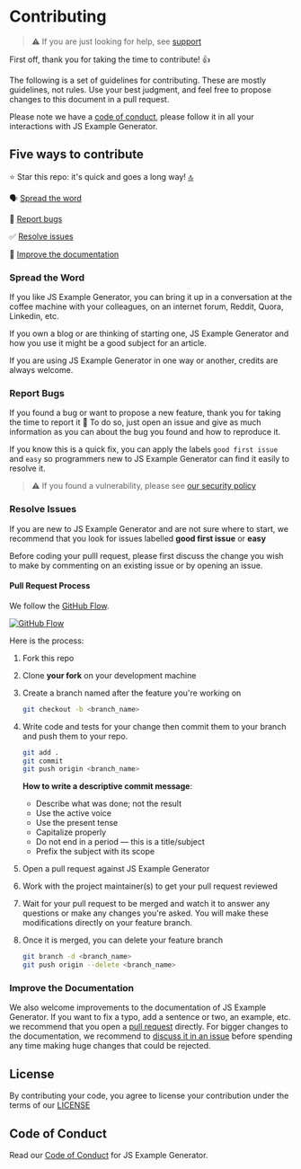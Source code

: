 # Contributing

> ⚠️ If you are just looking for help, see [support](SUPPORT.md)

First off, thank you for taking the time to contribute! 👍

The following is a set of guidelines for contributing.
These are mostly guidelines, not rules. Use your best judgment, and feel free to propose changes to this document in a pull request.

Please note we have a [code of conduct](CODE_OF_CONDUCT.md), please follow it in all your interactions with JS Example Generator.

<!-- project-contributing -->

## Five ways to contribute

⭐ Star this repo: it's quick and goes a long way! [🔝](#top)

🗣️ [Spread the word](#spread-the-word)

🐞 [Report bugs](#report-bugs)

✅ [Resolve issues](#resolve-issues)

📝 [Improve the documentation](#improve-the-documentation)

### Spread the Word

If you like JS Example Generator, you can bring it up in a conversation at the coffee machine with your colleagues, on an internet forum, Reddit, Quora, Linkedin, etc.

If you own a blog or are thinking of starting one, JS Example Generator and how you use it might be a good subject for an article.

If you are using JS Example Generator in one way or another, credits are always welcome.

### Report Bugs

If you found a bug or want to propose a new feature, thank you for taking the time to report it 🙏
To do so, just open an issue and give as much information as you can about the bug you found and how to reproduce it.

If you know this is a quick fix, you can apply the labels `good first issue` and `easy` so programmers new to JS Example Generator can find it easily to resolve it.

> ⚠️ If you found a vulnerability, please see [our security policy](SECURITY.md)

### Resolve Issues

If you are new to JS Example Generator and are not sure where to start, we recommend that you look for issues labelled **good first issue** or **easy**

Before coding your pulll request, please first discuss the change you wish to make by commenting on an existing issue or by opening an issue.

#### Pull Request Process

We follow the [GitHub Flow](https://guides.github.com/introduction/flow/).

[![GitHub Flow](docs/images/gitflow.png 'GitHub Flow')](https://guides.github.com/pdfs/githubflow-online.pdf)

Here is the process:

1. Fork this repo

2. Clone **your fork** on your development machine

3. Create a branch named after the feature you're working on

   ```sh
   git checkout -b <branch_name>
   ```

4. Write code and tests for your change then commit them to your branch and push them to your repo.

   ```sh
   git add .
   git commit
   git push origin <branch_name>
   ```

   **How to write a descriptive commit message**:

   - Describe what was done; not the result
   - Use the active voice
   - Use the present tense
   - Capitalize properly
   - Do not end in a period — this is a title/subject
   - Prefix the subject with its scope

5. Open a pull request against JS Example Generator

6. Work with the project maintainer(s) to get your pull request reviewed

7. Wait for your pull request to be merged and watch it to answer any questions or make any changes you're asked. You will make these modifications directly on your feature branch.

8. Once it is merged, you can delete your feature branch

   ```sh
   git branch -d <branch_name>
   git push origin --delete <branch_name>
   ```

### Improve the Documentation

We also welcome improvements to the documentation of JS Example Generator. If you want to fix a typo, add a sentence or two, an example, etc. we recommend that you open a [pull request](#pull-request-process) directly. For bigger changes to the documentation, we recommend to [discuss it in an issue](#report-bugs) before spending any time making huge changes that could be rejected.

## License

By contributing your code, you agree to license your contribution under the
terms of our [LICENSE](../LICENSE)

## Code of Conduct

Read our [Code of Conduct](CODE_OF_CONDUCT.md) for JS Example Generator.

